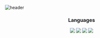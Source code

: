 
<!---
parksejun24/parksejun24 is a ✨ special ✨ repository because its `README.md` (this file) appears on your GitHub profile.
You can click the Preview link to take a look at your changes.
--->
![header](https://capsule-render.vercel.app/api?type=soft&color=gradient&height=200&section=header&text=Sejun&nbsp;Github!&fontSize=90&)
<div align="center">
  <h3>Languages</h3>
	<img src="https://img.shields.io/badge/Flutter-02569B?style=flat&logo=Flutter&logoColor=white" />
	<img src="https://img.shields.io/badge/C-A8B9CC?style=flat&logo=C&logoColor=white" />
	<img src="https://img.shields.io/badge/"C++"-00599C?style=flat&logo=C++&logoColor=white" />
  <img src="https://img.shields.io/badge/Arduino-00979D?style=flat&logo=Arduino&logoColor=white" />
</div>
